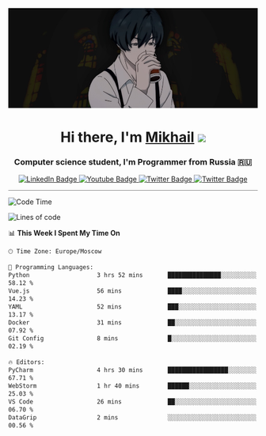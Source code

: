 <div>
  <div align="center">
    <img src="img/banner.jpg"/>
    <h1 align="center">Hi there, I'm <a href="https://github.com/Angeloffy" target="_blank">Mikhail</a> 
    <img src="https://github.com/blackcater/blackcater/raw/main/images/Hi.gif" height="32"/></h1>
  </div>

  <h3 align="center">Computer science student, I'm Programmer from Russia 🇷🇺</h3>
  <div id="badges" align="center">
    <a href="https://t.me/angeloffy">
      <img src="https://img.shields.io/badge/Telegram-2CA5E0?style=for-the-badge&logo=telegram&logoColor=white" alt="LinkedIn Badge"/>
    </a>
    <a href="https://www.youtube.com/channel/UCEL3-LeG0U1_2Ji9XXcPhkQ">
      <img src="https://img.shields.io/badge/YouTube-red?style=for-the-badge&logo=youtube&logoColor=white" alt="Youtube Badge"/>
    </a>
    <a href="mailto:angeloffy.work@gmail.com">
      <img src="https://img.shields.io/badge/Gmail-D14836?style=for-the-badge&logo=gmail&logoColor=white" alt="Twitter Badge"/>
    </a>
    <a href="https://discordapp.com/users/949624873649582121">
      <img src="https://img.shields.io/badge/Discord-7289DA?style=for-the-badge&logo=discord&logoColor=white" alt="Twitter Badge"/>
    </a>
</div>
 
 <hr style="height:1px; color:black; background-color:gray"> 
  
<!--START_SECTION:waka-->
![Code Time](http://img.shields.io/badge/Code%20Time-288%20hrs%2051%20mins-blue)

![Lines of code](https://img.shields.io/badge/From%20Hello%20World%20I%27ve%20Written-68.8%20thousand%20lines%20of%20code-blue)

📊 **This Week I Spent My Time On** 

```text
🕑︎ Time Zone: Europe/Moscow

💬 Programming Languages: 
Python                   3 hrs 52 mins       ███████████████░░░░░░░░░░   58.12 % 
Vue.js                   56 mins             ████░░░░░░░░░░░░░░░░░░░░░   14.23 % 
YAML                     52 mins             ███░░░░░░░░░░░░░░░░░░░░░░   13.17 % 
Docker                   31 mins             ██░░░░░░░░░░░░░░░░░░░░░░░   07.92 % 
Git Config               8 mins              █░░░░░░░░░░░░░░░░░░░░░░░░   02.19 % 

🔥 Editors: 
PyCharm                  4 hrs 30 mins       █████████████████░░░░░░░░   67.71 % 
WebStorm                 1 hr 40 mins        ██████░░░░░░░░░░░░░░░░░░░   25.03 % 
VS Code                  26 mins             ██░░░░░░░░░░░░░░░░░░░░░░░   06.70 % 
DataGrip                 2 mins              ░░░░░░░░░░░░░░░░░░░░░░░░░   00.56 % 
```


<!--END_SECTION:waka-->

